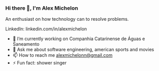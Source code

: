 ### Hi there 👋, I'm Alex Michelon

An enthusiast on how technology can to resolve problems.

LinkedIn: linkedin.com/in/alexmichelon
<!--
**alexmichelon/alexmichelon** is a ✨ _special_ ✨ repository because its `README.md` (this file) appears on your GitHub profile.-->

- 🔭 I’m currently working on Companhia Catarinense de Águas e Saneamento
- 💬 Ask me about software engineering, american sports and movies
- 📫 How to reach me alexmichelonn@gmail.com
- ⚡ Fun fact: shower singer
